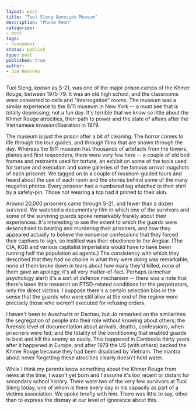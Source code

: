 ```yaml
---
layout: post
title: "Tuol Sleng Genocide Museum"
description: "Phnom Penh"
categories:
- post
tags:
- honeyment
status: publish
type: post
published: true
author:
- Joe Kearney
---
```


Tuol Sleng, known as S-21, was one of the major prison camps of the Khmer Rouge, between 1975-79. It was an old high school, and the classrooms were converted to cells and "interrogation" rooms. The museum was a similar experience to the 9/11 museum in New York -- a must see that is totally depressing; not a fun day. It's terrible that we know so little about the Khmer Rouge atrocities, their path to power and the state of affairs after the Vietnamese invasion/liberation in 1979.

The museum is just the prison after a bit of cleaning. The horror comes to life through the tour guides, and through films that are shown through the day. Whereas the 9/11 museum has thousands of artefacts from the towers, planes and first responders, there were very few here -- a couple of old bed frames and restraints used for torture, an exhibit on some of the tools used for torture and execution and some galleries of the famous arrival mugshots of each prisoner. We tagged on to a couple of museum-guided tours and heard about the use of each room and the stories behind some of the many mugshot photos. Every prisoner had a numbered tag attached to their shirt by a safety-pin. Those not wearing a top had it pinned to their skin.

Around 20,000 prisoners came through S-21, and fewer than a dozen survived. We watched a documentary film in which one of the survivors and some of the surviving guards spoke remarkably frankly about their experiences. It's interesting to see the extent to which the guards were desensitised to beating and murdering their prisoners, and how they appeared actually to believe the nonsense confessions that they forced their captives to sign, so instilled was their obedience to the Angkar. (The CIA, KGB and various capitalist imperialists would have to have been running half the population as agents.) The consistency with which they described that they had no choice in what they were doing was remarkable; none of them broke down in tears about how many they'd killed, none of them gave an apology, it's all very matter-of-fact. Perhaps (armchair psychology alert) it's a sort of defence mechanism -- there was a note that there's been little research on PTSD-related conditions for the perpetrators, only the direct victims. I suppose there's a certain selection bias in the sense that the guards who were still alive at the end of the regime were precisely those who weren't executed for refusing orders.

I haven't been to Auschwitz or Dachau, but Jo remarked on the similarities: the segregation of people into their role without knowing about others; the forensic level of documentation about arrivals, deaths, confessions, when prisoners were fed; and the totality of the conditioning that enabled guards to beat and kill the enemy so easily. This happened in Cambodia thirty years after it happened in Europe, and after 1979 the US (with others) backed the Khmer Rouge because they had been displaced by Vietnam. The mantra about never forgetting these atrocities clearly doesn't hold water.

While I think my parents know something about the Khmer Rouge from news at the time, I wasn't yet born and I assume it's too recent or distant for secondary school history. There were two of the very few survivors at Tuol Sleng today, one of whom is there every day in his capacity as part of a victims association. We spoke briefly with him. There was little to say, other than to express the dismay at our level of ignorance about this.
